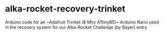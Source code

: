 # alka-rocket-recovery-trinket
Arduino code for an ~Adafruit Trinket (8 Mhz ATtiny85)~ Arduino Nano used in the recovery system for our Alka-Rocket Challenge (by Bayer) entry
